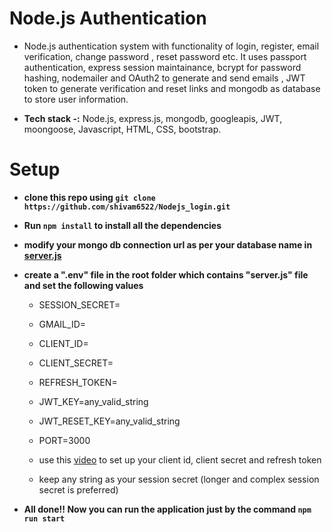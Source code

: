 # Node.js Authentication
* Node.js authentication system with functionality of login, register, email verification, change password , reset password etc. It uses passport authentication, express session maintainance, bcrypt for password hashing, nodemailer and OAuth2 to generate and send emails , JWT token to generate verification and reset links and mongodb as database to store user information.

* **Tech stack -:** Node.js, express.js, mongodb, googleapis, JWT, moongoose, Javascript, HTML, CSS, bootstrap.  

# Setup 
* **clone this repo using `git clone https://github.com/shivam6522/Nodejs_login.git`**

* **Run `npm install` to install all the dependencies**

* **modify your mongo db connection url as per your database name in [server.js](server.js)**

* **create a ".env" file in the root folder which contains "server.js" file and set the following values**
    * SESSION_SECRET=
    * GMAIL_ID=
    * CLIENT_ID=
    * CLIENT_SECRET=
    * REFRESH_TOKEN=
    * JWT_KEY=any_valid_string
    * JWT_RESET_KEY=any_valid_string
    * PORT=3000

    * use this [video](https://www.youtube.com/watch?v=-rcRf7yswfM) to set up your client id, client secret and refresh token 
    * keep any string as your session secret (longer and complex session secret is preferred)

* **All done!! Now you can run the application just by the command `npm run start`**
